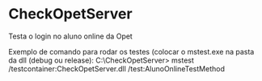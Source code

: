 # CheckOpetServer
Testa o login no aluno online da Opet

Exemplo de comando para rodar os testes (colocar o mstest.exe na pasta da dll (debug ou release): C:\CheckOpetServer> mstest /testcontainer:CheckOpetServer.dll /test:AlunoOnlineTestMethod
